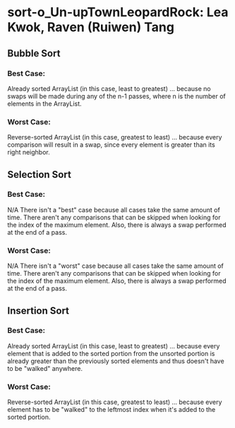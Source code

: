 # sort-o_Un-upTownLeopardRock: Lea Kwok, Raven (Ruiwen) Tang

## Bubble Sort
### Best Case:
Already sorted ArrayList (in this case, least to greatest) ... because no swaps will be made during any of the n-1 passes, where n is the number of elements in the ArrayList.
### Worst Case:
Reverse-sorted ArrayList (in this case, greatest to least) ... because every comparison will result in a swap, since every element is greater than its right neighbor.

## Selection Sort
### Best Case:
N/A There isn't a "best" case because all cases take the same amount of time. There aren't any comparisons that can be skipped when looking for the index of the maximum element. Also, there is always a swap performed at the end of a pass.
### Worst Case:
N/A There isn't a "worst" case because all cases take the same amount of time. There aren't any comparisons that can be skipped when looking for the index of the maximum element. Also, there is always a swap performed at the end of a pass.


## Insertion Sort
### Best Case:
Already sorted ArrayList (in this case, least to greatest) ... because every element that is added to the sorted portion from the unsorted portion is already greater than the previously sorted elements and thus doesn't have to be "walked" anywhere.
### Worst Case:
Reverse-sorted ArrayList (in this case, greatest to least) ... because every element has to be "walked" to the leftmost index when it's added to the sorted portion.
